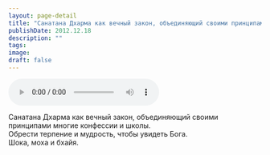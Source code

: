 ```yaml
---
layout: page-detail
title: "Санатана Дхарма как вечный закон, объединяющий своими принципами многие конфессии и школы"
publishDate: 2012.12.18
description: ""
tags:
image:
draft: false
---
```


<audio title="2012.12.18 - Санатана Дхарма как вечный закон, объединяющий своими принципами многие конфессии и школы.mp3" src="https://filer-api.advayta.org/v1.0/public/files/73821" controls=""></audio>

 Санатана Дхарма как вечный закон, объединяющий своими принципами многие конфессии и школы.  
Обрести терпение и мудрость, чтобы увидеть Бога.  
Шока, моха и бхайя. 

  
